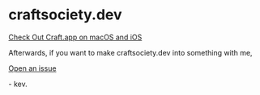 # craftsociety.dev

[Check Out Craft.app on macOS and iOS](https://craft.do) 

Afterwards, if you want to make craftsociety.dev into something with me, 

[Open an issue](https://github.com/lineus/craftsociety.dev/issues)

\- kev.

